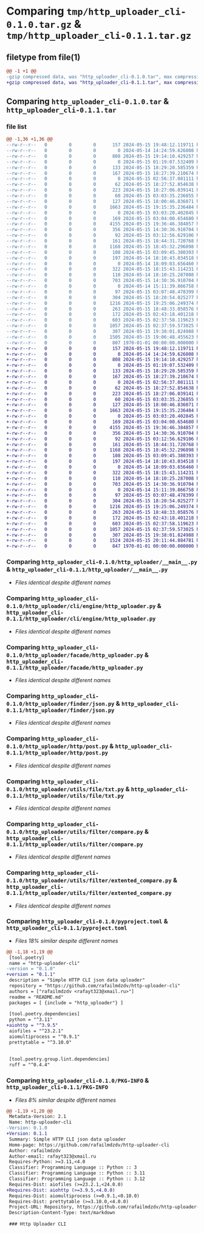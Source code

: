# Comparing `tmp/http_uploader_cli-0.1.0.tar.gz` & `tmp/http_uploader_cli-0.1.1.tar.gz`

## filetype from file(1)

```diff
@@ -1 +1 @@
-gzip compressed data, was "http_uploader_cli-0.1.0.tar", max compression
+gzip compressed data, was "http_uploader_cli-0.1.1.tar", max compression
```

## Comparing `http_uploader_cli-0.1.0.tar` & `http_uploader_cli-0.1.1.tar`

### file list

```diff
@@ -1,36 +1,36 @@
--rw-r--r--   0        0        0      157 2024-05-15 19:48:12.119711 http_uploader_cli-0.1.0/README.md
--rw-r--r--   0        0        0        0 2024-05-14 14:24:59.626808 http_uploader_cli-0.1.0/http_uploader/__init__.py
--rw-r--r--   0        0        0      808 2024-05-15 19:14:10.429257 http_uploader_cli-0.1.0/http_uploader/__main__.py
--rw-r--r--   0        0        0        0 2024-05-15 01:19:07.532409 http_uploader_cli-0.1.0/http_uploader/cli/__init__.py
--rw-r--r--   0        0        0      133 2024-05-15 18:29:20.585359 http_uploader_cli-0.1.0/http_uploader/cli/engine/__init__.py
--rw-r--r--   0        0        0      167 2024-05-15 18:27:39.210674 http_uploader_cli-0.1.0/http_uploader/cli/engine/common.py
--rw-r--r--   0        0        0        0 2024-05-15 02:56:37.081111 http_uploader_cli-0.1.0/http_uploader/cli/engine/dto/__init__.py
--rw-r--r--   0        0        0       62 2024-05-15 18:27:52.854638 http_uploader_cli-0.1.0/http_uploader/cli/engine/dto/args/__init__.py
--rw-r--r--   0        0        0      223 2024-05-15 18:27:06.039141 http_uploader_cli-0.1.0/http_uploader/cli/engine/dto/args/common.py
--rw-r--r--   0        0        0       60 2024-05-15 03:03:35.236855 http_uploader_cli-0.1.0/http_uploader/cli/engine/dto/response/__init__.py
--rw-r--r--   0        0        0      127 2024-05-15 18:00:46.836071 http_uploader_cli-0.1.0/http_uploader/cli/engine/dto/response/common.py
--rw-r--r--   0        0        0     1663 2024-05-15 19:15:35.236484 http_uploader_cli-0.1.0/http_uploader/cli/engine/http_uploader.py
--rw-r--r--   0        0        0        0 2024-05-15 03:03:20.402845 http_uploader_cli-0.1.0/http_uploader/facade/__init__.py
--rw-r--r--   0        0        0      169 2024-05-15 03:04:00.654680 http_uploader_cli-0.1.0/http_uploader/facade/common.py
--rw-r--r--   0        0        0     4155 2024-05-15 19:36:46.384857 http_uploader_cli-0.1.0/http_uploader/facade/http_uploader.py
--rw-r--r--   0        0        0      356 2024-05-15 14:30:36.910704 http_uploader_cli-0.1.0/http_uploader/facade/proxy.py
--rw-r--r--   0        0        0       92 2024-05-15 03:12:56.629106 http_uploader_cli-0.1.0/http_uploader/finder/__init__.py
--rw-r--r--   0        0        0      161 2024-05-15 18:44:31.720768 http_uploader_cli-0.1.0/http_uploader/finder/common.py
--rw-r--r--   0        0        0     1168 2024-05-15 18:45:32.296898 http_uploader_cli-0.1.0/http_uploader/finder/json.py
--rw-r--r--   0        0        0      108 2024-05-15 03:09:45.380393 http_uploader_cli-0.1.0/http_uploader/http/__init__.py
--rw-r--r--   0        0        0      197 2024-05-14 18:10:43.034518 http_uploader_cli-0.1.0/http_uploader/http/common.py
--rw-r--r--   0        0        0        0 2024-05-14 18:09:03.656460 http_uploader_cli-0.1.0/http_uploader/http/dto/__init__.py
--rw-r--r--   0        0        0      322 2024-05-15 18:15:43.114231 http_uploader_cli-0.1.0/http_uploader/http/dto/client_request.py
--rw-r--r--   0        0        0      110 2024-05-14 18:10:25.287008 http_uploader_cli-0.1.0/http_uploader/http/dto/response.py
--rw-r--r--   0        0        0      703 2024-05-15 14:30:36.910704 http_uploader_cli-0.1.0/http_uploader/http/post.py
--rw-r--r--   0        0        0        0 2024-05-14 15:11:39.866758 http_uploader_cli-0.1.0/http_uploader/utils/__init__.py
--rw-r--r--   0        0        0       97 2024-05-15 03:07:48.478399 http_uploader_cli-0.1.0/http_uploader/utils/file/__init__.py
--rw-r--r--   0        0        0      304 2024-05-15 18:20:54.025277 http_uploader_cli-0.1.0/http_uploader/utils/file/common.py
--rw-r--r--   0        0        0     1216 2024-05-15 19:25:06.249374 http_uploader_cli-0.1.0/http_uploader/utils/file/txt.py
--rw-r--r--   0        0        0      263 2024-05-15 18:48:33.058576 http_uploader_cli-0.1.0/http_uploader/utils/filter/__init__.py
--rw-r--r--   0        0        0      172 2024-05-15 02:43:18.401218 http_uploader_cli-0.1.0/http_uploader/utils/filter/common.py
--rw-r--r--   0        0        0      603 2024-05-15 02:37:58.119623 http_uploader_cli-0.1.0/http_uploader/utils/filter/compare.py
--rw-r--r--   0        0        0     1057 2024-05-15 02:37:59.573025 http_uploader_cli-0.1.0/http_uploader/utils/filter/extented_compare.py
--rw-r--r--   0        0        0      307 2024-05-15 19:38:01.824988 http_uploader_cli-0.1.0/http_uploader/utils/parts.py
--rw-r--r--   0        0        0     1505 2024-05-15 19:06:48.455623 http_uploader_cli-0.1.0/pyproject.toml
--rw-r--r--   0        0        0      807 1970-01-01 00:00:00.000000 http_uploader_cli-0.1.0/PKG-INFO
+-rw-r--r--   0        0        0      157 2024-05-15 19:48:12.119711 http_uploader_cli-0.1.1/README.md
+-rw-r--r--   0        0        0        0 2024-05-14 14:24:59.626808 http_uploader_cli-0.1.1/http_uploader/__init__.py
+-rw-r--r--   0        0        0      808 2024-05-15 19:14:10.429257 http_uploader_cli-0.1.1/http_uploader/__main__.py
+-rw-r--r--   0        0        0        0 2024-05-15 01:19:07.532409 http_uploader_cli-0.1.1/http_uploader/cli/__init__.py
+-rw-r--r--   0        0        0      133 2024-05-15 18:29:20.585359 http_uploader_cli-0.1.1/http_uploader/cli/engine/__init__.py
+-rw-r--r--   0        0        0      167 2024-05-15 18:27:39.210674 http_uploader_cli-0.1.1/http_uploader/cli/engine/common.py
+-rw-r--r--   0        0        0        0 2024-05-15 02:56:37.081111 http_uploader_cli-0.1.1/http_uploader/cli/engine/dto/__init__.py
+-rw-r--r--   0        0        0       62 2024-05-15 18:27:52.854638 http_uploader_cli-0.1.1/http_uploader/cli/engine/dto/args/__init__.py
+-rw-r--r--   0        0        0      223 2024-05-15 18:27:06.039141 http_uploader_cli-0.1.1/http_uploader/cli/engine/dto/args/common.py
+-rw-r--r--   0        0        0       60 2024-05-15 03:03:35.236855 http_uploader_cli-0.1.1/http_uploader/cli/engine/dto/response/__init__.py
+-rw-r--r--   0        0        0      127 2024-05-15 18:00:46.836071 http_uploader_cli-0.1.1/http_uploader/cli/engine/dto/response/common.py
+-rw-r--r--   0        0        0     1663 2024-05-15 19:15:35.236484 http_uploader_cli-0.1.1/http_uploader/cli/engine/http_uploader.py
+-rw-r--r--   0        0        0        0 2024-05-15 03:03:20.402845 http_uploader_cli-0.1.1/http_uploader/facade/__init__.py
+-rw-r--r--   0        0        0      169 2024-05-15 03:04:00.654680 http_uploader_cli-0.1.1/http_uploader/facade/common.py
+-rw-r--r--   0        0        0     4155 2024-05-15 19:36:46.384857 http_uploader_cli-0.1.1/http_uploader/facade/http_uploader.py
+-rw-r--r--   0        0        0      356 2024-05-15 14:30:36.910704 http_uploader_cli-0.1.1/http_uploader/facade/proxy.py
+-rw-r--r--   0        0        0       92 2024-05-15 03:12:56.629106 http_uploader_cli-0.1.1/http_uploader/finder/__init__.py
+-rw-r--r--   0        0        0      161 2024-05-15 18:44:31.720768 http_uploader_cli-0.1.1/http_uploader/finder/common.py
+-rw-r--r--   0        0        0     1168 2024-05-15 18:45:32.296898 http_uploader_cli-0.1.1/http_uploader/finder/json.py
+-rw-r--r--   0        0        0      108 2024-05-15 03:09:45.380393 http_uploader_cli-0.1.1/http_uploader/http/__init__.py
+-rw-r--r--   0        0        0      197 2024-05-14 18:10:43.034518 http_uploader_cli-0.1.1/http_uploader/http/common.py
+-rw-r--r--   0        0        0        0 2024-05-14 18:09:03.656460 http_uploader_cli-0.1.1/http_uploader/http/dto/__init__.py
+-rw-r--r--   0        0        0      322 2024-05-15 18:15:43.114231 http_uploader_cli-0.1.1/http_uploader/http/dto/client_request.py
+-rw-r--r--   0        0        0      110 2024-05-14 18:10:25.287008 http_uploader_cli-0.1.1/http_uploader/http/dto/response.py
+-rw-r--r--   0        0        0      703 2024-05-15 14:30:36.910704 http_uploader_cli-0.1.1/http_uploader/http/post.py
+-rw-r--r--   0        0        0        0 2024-05-14 15:11:39.866758 http_uploader_cli-0.1.1/http_uploader/utils/__init__.py
+-rw-r--r--   0        0        0       97 2024-05-15 03:07:48.478399 http_uploader_cli-0.1.1/http_uploader/utils/file/__init__.py
+-rw-r--r--   0        0        0      304 2024-05-15 18:20:54.025277 http_uploader_cli-0.1.1/http_uploader/utils/file/common.py
+-rw-r--r--   0        0        0     1216 2024-05-15 19:25:06.249374 http_uploader_cli-0.1.1/http_uploader/utils/file/txt.py
+-rw-r--r--   0        0        0      263 2024-05-15 18:48:33.058576 http_uploader_cli-0.1.1/http_uploader/utils/filter/__init__.py
+-rw-r--r--   0        0        0      172 2024-05-15 02:43:18.401218 http_uploader_cli-0.1.1/http_uploader/utils/filter/common.py
+-rw-r--r--   0        0        0      603 2024-05-15 02:37:58.119623 http_uploader_cli-0.1.1/http_uploader/utils/filter/compare.py
+-rw-r--r--   0        0        0     1057 2024-05-15 02:37:59.573025 http_uploader_cli-0.1.1/http_uploader/utils/filter/extented_compare.py
+-rw-r--r--   0        0        0      307 2024-05-15 19:38:01.824988 http_uploader_cli-0.1.1/http_uploader/utils/parts.py
+-rw-r--r--   0        0        0     1524 2024-05-15 20:11:44.884781 http_uploader_cli-0.1.1/pyproject.toml
+-rw-r--r--   0        0        0      847 1970-01-01 00:00:00.000000 http_uploader_cli-0.1.1/PKG-INFO
```

### Comparing `http_uploader_cli-0.1.0/http_uploader/__main__.py` & `http_uploader_cli-0.1.1/http_uploader/__main__.py`

 * *Files identical despite different names*

### Comparing `http_uploader_cli-0.1.0/http_uploader/cli/engine/http_uploader.py` & `http_uploader_cli-0.1.1/http_uploader/cli/engine/http_uploader.py`

 * *Files identical despite different names*

### Comparing `http_uploader_cli-0.1.0/http_uploader/facade/http_uploader.py` & `http_uploader_cli-0.1.1/http_uploader/facade/http_uploader.py`

 * *Files identical despite different names*

### Comparing `http_uploader_cli-0.1.0/http_uploader/finder/json.py` & `http_uploader_cli-0.1.1/http_uploader/finder/json.py`

 * *Files identical despite different names*

### Comparing `http_uploader_cli-0.1.0/http_uploader/http/post.py` & `http_uploader_cli-0.1.1/http_uploader/http/post.py`

 * *Files identical despite different names*

### Comparing `http_uploader_cli-0.1.0/http_uploader/utils/file/txt.py` & `http_uploader_cli-0.1.1/http_uploader/utils/file/txt.py`

 * *Files identical despite different names*

### Comparing `http_uploader_cli-0.1.0/http_uploader/utils/filter/compare.py` & `http_uploader_cli-0.1.1/http_uploader/utils/filter/compare.py`

 * *Files identical despite different names*

### Comparing `http_uploader_cli-0.1.0/http_uploader/utils/filter/extented_compare.py` & `http_uploader_cli-0.1.1/http_uploader/utils/filter/extented_compare.py`

 * *Files identical despite different names*

### Comparing `http_uploader_cli-0.1.0/pyproject.toml` & `http_uploader_cli-0.1.1/pyproject.toml`

 * *Files 18% similar despite different names*

```diff
@@ -1,18 +1,19 @@
 [tool.poetry]
 name = "http-uploader-cli"
-version = "0.1.0"
+version = "0.1.1"
 description = "Simple HTTP CLI json data uploader"
 repository = "https://github.com/rafailmdzdv/http-uploader-cli"
 authors = ["rafailmdzdv <rafayt323@xmail.ru>"]
 readme = "README.md"
 packages = [ {include = "http_uploader"} ]
 
 [tool.poetry.dependencies]
 python = "^3.11"
+aiohttp = "^3.9.5"
 aiofiles = "^23.2.1"
 aiomultiprocess = "^0.9.1"
 prettytable = "^3.10.0"
 
 
 [tool.poetry.group.lint.dependencies]
 ruff = "^0.4.4"
```

### Comparing `http_uploader_cli-0.1.0/PKG-INFO` & `http_uploader_cli-0.1.1/PKG-INFO`

 * *Files 8% similar despite different names*

```diff
@@ -1,19 +1,20 @@
 Metadata-Version: 2.1
 Name: http-uploader-cli
-Version: 0.1.0
+Version: 0.1.1
 Summary: Simple HTTP CLI json data uploader
 Home-page: https://github.com/rafailmdzdv/http-uploader-cli
 Author: rafailmdzdv
 Author-email: rafayt323@xmail.ru
 Requires-Python: >=3.11,<4.0
 Classifier: Programming Language :: Python :: 3
 Classifier: Programming Language :: Python :: 3.11
 Classifier: Programming Language :: Python :: 3.12
 Requires-Dist: aiofiles (>=23.2.1,<24.0.0)
+Requires-Dist: aiohttp (>=3.9.5,<4.0.0)
 Requires-Dist: aiomultiprocess (>=0.9.1,<0.10.0)
 Requires-Dist: prettytable (>=3.10.0,<4.0.0)
 Project-URL: Repository, https://github.com/rafailmdzdv/http-uploader-cli
 Description-Content-Type: text/markdown
 
 ### Http Uploader CLI
```

